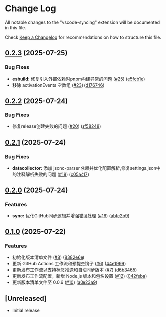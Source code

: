 # Change Log

All notable changes to the "vscode-syncing" extension will be documented in this file.

Check [Keep a Changelog](http://keepachangelog.com/) for recommendations on how to structure this file.

## [0.2.3](https://github.com/sunerpy/vscode-syncing/compare/v0.2.2...v0.2.3) (2025-07-25)


### Bug Fixes

* **esbuild:** 修复引入外部依赖时pnpm构建异常的问题 ([#25](https://github.com/sunerpy/vscode-syncing/issues/25)) ([e5fcb1e](https://github.com/sunerpy/vscode-syncing/commit/e5fcb1e54dac2a6bd2d235037e3e4ff16fce7192))
* 移除 activationEvents 空数组 ([#23](https://github.com/sunerpy/vscode-syncing/issues/23)) ([d176746](https://github.com/sunerpy/vscode-syncing/commit/d176746a24729fa194f1fcb505d5b8ea38bb5034))

## [0.2.2](https://github.com/sunerpy/vscode-syncing/compare/v0.2.1...v0.2.2) (2025-07-24)


### Bug Fixes

* 修复release创建失败的问题 ([#20](https://github.com/sunerpy/vscode-syncing/issues/20)) ([af58248](https://github.com/sunerpy/vscode-syncing/commit/af58248c833c981606342d9f7723e5938d1a5512))

## [0.2.1](https://github.com/sunerpy/vscode-syncing/compare/v0.2.0...v0.2.1) (2025-07-24)


### Bug Fixes

* **datacollector:** 添加 jsonc-parser 依赖并优化配置解析,修复settings.json中的注释解析失败的问题 ([#18](https://github.com/sunerpy/vscode-syncing/issues/18)) ([c05a417](https://github.com/sunerpy/vscode-syncing/commit/c05a417609b6a76157f77a96792a0679d20b1357))

## [0.2.0](https://github.com/sunerpy/vscode-syncing/compare/v0.1.0...v0.2.0) (2025-07-24)


### Features

* **sync:** 优化GitHub同步逻辑并增强错误处理 ([#16](https://github.com/sunerpy/vscode-syncing/issues/16)) ([abfc2b9](https://github.com/sunerpy/vscode-syncing/commit/abfc2b993cb856e2618f330d104fe8086db790ae))

## [0.1.0](https://github.com/sunerpy/vscode-syncing/compare/v0.0.5...v0.1.0) (2025-07-22)


### Features

* 初始化版本清单文件 ([#8](https://github.com/sunerpy/vscode-syncing/issues/8)) ([8382e6e](https://github.com/sunerpy/vscode-syncing/commit/8382e6e1622d106f47d850571190f853e8c15731))
* 更新 GitHub Actions 工作流和预提交钩子 ([#6](https://github.com/sunerpy/vscode-syncing/issues/6)) ([44e1999](https://github.com/sunerpy/vscode-syncing/commit/44e1999d63c4d8741e27f6c6233b328043b1eda1))
* 更新发布工作流以支持标签推送和自动同步版本 ([#7](https://github.com/sunerpy/vscode-syncing/issues/7)) ([d6b3465](https://github.com/sunerpy/vscode-syncing/commit/d6b346567b6b860b1e221803d5995c96cc606618))
* 更新发布工作流配置，新增 Node.js 版本和包名设置 ([#12](https://github.com/sunerpy/vscode-syncing/issues/12)) ([042feba](https://github.com/sunerpy/vscode-syncing/commit/042febac412da7315cf7f469ec0f430ec6052b06))
* 更新版本清单文件至 0.0.6 ([#10](https://github.com/sunerpy/vscode-syncing/issues/10)) ([a0e23a9](https://github.com/sunerpy/vscode-syncing/commit/a0e23a908c492774dff258da0b931c1e9df2ba4c))

## [Unreleased]

- Initial release
